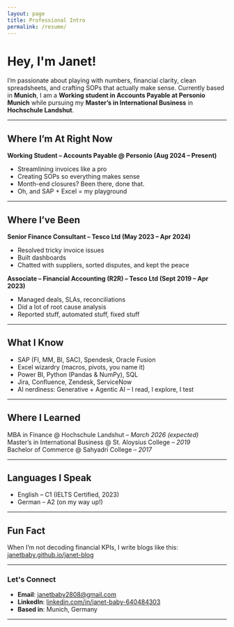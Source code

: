 ```yaml
---
layout: page
title: Professional Intro
permalink: /resume/
---
```


# Hey, I'm Janet!

I’m passionate about playing with numbers, financial clarity, clean spreadsheets, and crafting SOPs that actually make sense. Currently based in **Munich**, I am a **Working student in Accounts Payable at Personio Munich** while pursuing my **Master’s in International Business** in **Hochschule Landshut**.

---

## Where I’m At Right Now

**Working Student – Accounts Payable @ Personio (Aug 2024 – Present)**  
- Streamlining invoices like a pro  
- Creating SOPs so everything makes sense  
- Month-end closures? Been there, done that.  
- Oh, and SAP + Excel = my playground  

---

## Where I’ve Been

**Senior Finance Consultant – Tesco Ltd (May 2023 – Apr 2024)**  
- Resolved tricky invoice issues  
- Built dashboards 
- Chatted with suppliers, sorted disputes, and kept the peace  

**Associate – Financial Accounting (R2R) – Tesco Ltd (Sept 2019 – Apr 2023)**  
- Managed deals, SLAs, reconciliations  
- Did a lot of root cause analysis  
- Reported stuff, automated stuff, fixed stuff  

---

## What I Know

- SAP (FI, MM, BI, SAC), Spendesk, Oracle Fusion  
- Excel wizardry (macros, pivots, you name it)  
- Power BI, Python (Pandas & NumPy), SQL  
- Jira, Confluence, Zendesk, ServiceNow  
- AI nerdiness: Generative + Agentic AI – I read, I explore, I test

---

## Where I Learned

MBA in Finance @ Hochschule Landshut – *March 2026 (expected)*  
Master’s in International Business @ St. Aloysius College – *2019*  
Bachelor of Commerce @ Sahyadri College – *2017*  

---

## Languages I Speak

- English – C1 (IELTS Certified, 2023)  
- German – A2 (on my way up!)  

---

## Fun Fact

When I’m not decoding financial KPIs, I write blogs like this:  
[janetbaby.github.io/janet-blog](https://janetbaby.github.io/janet-blog)

---

### Let's Connect

- **Email**: janetbaby2808@gmail.com  
- **LinkedIn**: [linkedin.com/in/janet-baby-640484303](https://www.linkedin.com/in/janet-baby-640484303)  
- **Based in**: Munich, Germany  

---

